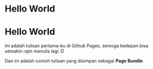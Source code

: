# Hello World


# Hello World

Ini adalah tulisan pertama-ku di Github Pages, semoga kedepan bisa semakin rajin menulis lagi :D

Dan ini adalah contoh tulisan yang disimpan sebagai **Page Bundle**.

